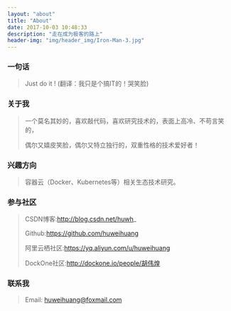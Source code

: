 ```yaml
---
layout: "about"
title: "About"
date: 2017-10-03 10:48:33
description: "走在成为极客的路上"
header-img: "img/header_img/Iron-Man-3.jpg"
---
```


### 一句话

>Just do it !    (翻译：我只是个搞IT的！哭笑脸)

### 关于我

>一个莫名其妙的，喜欢敲代码，喜欢研究技术的，表面上高冷、不苟言笑的，
>
>偶尔又嬉皮笑脸，偶尔又特立独行的，双重性格的技术爱好者！

### 兴趣方向

> 容器云（Docker、Kubernetes等）相关生态技术研究。

### 参与社区

 > CSDN博客:http://blog.csdn.net/huwh_
 >
 > Github:https://github.com/huweihuang
 >
 > 阿里云栖社区:https://yq.aliyun.com/u/huweihuang
 >
 > DockOne社区:http://dockone.io/people/胡伟煌

### 联系我

>Email: huweihuang@foxmail.com

